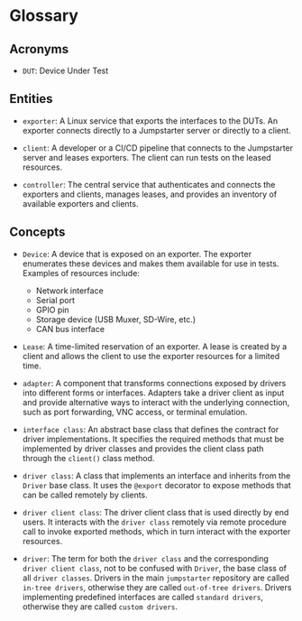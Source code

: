 # Glossary

## Acronyms

* `DUT`: Device Under Test

## Entities

* `exporter`: A Linux service that exports the interfaces to the DUTs. An
  exporter connects directly to a Jumpstarter server or directly to a client.

* `client`: A developer or a CI/CD pipeline that connects to the Jumpstarter
  server and leases exporters. The client can run tests on the leased resources.

* `controller`: The central service that authenticates and connects the
  exporters and clients, manages leases, and provides an inventory of available
  exporters and clients.

## Concepts

* `Device`: A device that is exposed on an exporter. The exporter enumerates
  these devices and makes them available for use in tests. Examples of resources
  include:
  * Network interface
  * Serial port
  * GPIO pin
  * Storage device (USB Muxer, SD-Wire, etc.)
  * CAN bus interface

* `Lease`: A time-limited reservation of an exporter. A lease is created by a
  client and allows the client to use the exporter resources for a limited time.

* `adapter`: A component that transforms connections exposed by drivers into different forms
  or interfaces. Adapters take a driver client as input and provide alternative ways to interact
  with the underlying connection, such as port forwarding, VNC access, or terminal emulation.

* `interface class`: An abstract base class that defines the contract for driver
  implementations. It specifies the required methods that must be implemented by
  driver classes and provides the client class path through the `client()` class
  method.

* `driver class`: A class that implements an interface and inherits from the
  `Driver` base class. It uses the `@export` decorator to expose methods that
  can be called remotely by clients.

* `driver client class`: The driver client class that is used
  directly by end users. It interacts with the `driver class` remotely via
  remote procedure call to invoke exported methods, which in turn interact with
  the exporter resources.

* `driver`: The term for both the `driver class` and the corresponding `driver client
  class`, not to be confused with `Driver`, the base class of all `driver
  classes`. Drivers in the main `jumpstarter` repository are called `in-tree drivers`,
  otherwise they are called `out-of-tree drivers`. Drivers implementing predefined
  interfaces are called `standard drivers`, otherwise they are called `custom drivers`.
